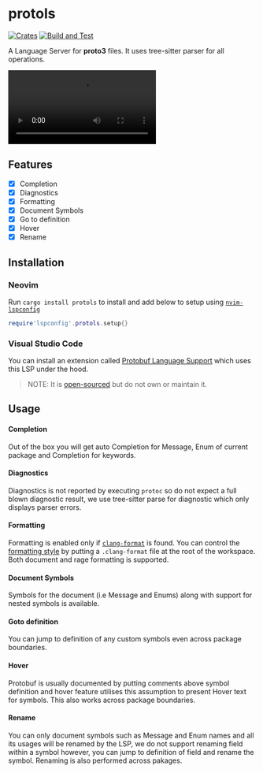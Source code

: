 # protols
[![Crates](https://img.shields.io/crates/v/protols.svg)](https://crates.io/crates/protols)
[![Build and Test](https://github.com/coder3101/protols/actions/workflows/ci.yml/badge.svg)](https://github.com/coder3101/protols/actions/workflows/ci.yml)

A Language Server for **proto3** files. It uses tree-sitter parser for all operations.

![](./assets/protols.mov)

## Features 
- [x] Completion
- [x] Diagnostics
- [x] Formatting
- [x] Document Symbols
- [x] Go to definition
- [x] Hover
- [x] Rename

## Installation

### Neovim
Run `cargo install protols` to install and add below to setup using [`nvim-lspconfig`](https://github.com/neovim/nvim-lspconfig/blob/master/doc/server_configurations.md#protols)

```lua
require'lspconfig'.protols.setup{}

```

### Visual Studio Code

You can install an extension called [Protobuf Language Support](https://marketplace.visualstudio.com/items?itemName=ianandhum.protobuf-support) which uses this LSP under the hood.

> NOTE: It is [open-sourced](https://github.com/ianandhum/vscode-protobuf-support) but do not own or maintain it.


## Usage

#### Completion

Out of the box you will get auto Completion for Message, Enum of current package and Completion for keywords.

#### Diagnostics

Diagnostics is not reported by executing `protoc` so do not expect a full blown diagnostic result, we use tree-sitter parse for diagnostic which only displays parser errors.

#### Formatting

Formatting is enabled only if [`clang-format`](https://clang.llvm.org/docs/ClangFormat.html) is found. You can control the [formatting style](https://clang.llvm.org/docs/ClangFormatStyleOptions.html) by putting a `.clang-format` file at the root of the workspace. Both document and rage formatting is supported.

#### Document Symbols

Symbols for the document (i.e Message and Enums) along with support for nested symbols is available.

#### Goto definition

You can jump to definition of any custom symbols even across package boundaries.

#### Hover

Protobuf is usually documented by putting comments above symbol definition and hover feature utilises this assumption to present Hover text for symbols. This also works across package boundaries.

#### Rename

You can only document symbols such as Message and Enum names and all its usages will be renamed by the LSP, we do not support renaming field within a symbol however, you can jump to definition of field and rename the symbol. Renaming is also performed across pakages.
